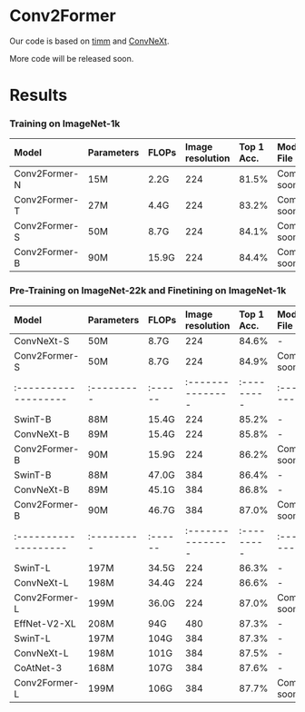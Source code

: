 # Conv2Former

Our code is based on [timm](https://github.com/rwightman/pytorch-image-models) and [ConvNeXt](https://github.com/facebookresearch/ConvNeXt).

More code will be released soon.

# Results

### Training on ImageNet-1k

| Model                | Parameters | FLOPs  | Image resolution | Top 1 Acc. | Model File   |
| :------------------- | :--------- | :------| :--------------- | :--------- | :----------- |
| Conv2Former-N        | 15M        | 2.2G   |       224        |  81.5%     | Comming soom |
| Conv2Former-T        | 27M        | 4.4G   |       224        |  83.2%     | Comming soom |
| Conv2Former-S        | 50M        | 8.7G   |       224        |  84.1%     | Comming soom |
| Conv2Former-B        | 90M        | 15.9G  |       224        |  84.4%     | Comming soom |

### Pre-Training on ImageNet-22k and Finetining on ImageNet-1k

| Model                | Parameters | FLOPs  | Image resolution | Top 1 Acc. | Model File   |
| :------------------- | :--------- | :------| :--------------- | :--------- | :----------- |
| ConvNeXt-S           | 50M        | 8.7G   |       224        |  84.6%     |  -           |
| Conv2Former-S        | 50M        | 8.7G   |       224        |  84.9%     | Comming soom |
| :------------------- | :--------- | :------| :--------------- | :--------- | :----------- |
| SwinT-B              | 88M        | 15.4G  |       224        |  85.2%     | -            |
| ConvNeXt-B           | 89M        | 15.4G  |       224        |  85.8%     | -            |
| Conv2Former-B        | 90M        | 15.9G  |       224        |  86.2%     | Comming soom |
| SwinT-B              | 88M        | 47.0G  |       384        |  86.4%     | -            |
| ConvNeXt-B           | 89M        | 45.1G  |       384        |  86.8%     | -            |
| Conv2Former-B        | 90M        | 46.7G  |       384        |  87.0%     | Comming soom |
| :------------------- | :--------- | :------| :--------------- | :--------- | :----------- |
| SwinT-L              | 197M       | 34.5G  |       224        |  86.3%     | -            |
| ConvNeXt-L           | 198M       | 34.4G  |       224        |  86.6%     | -            |
| Conv2Former-L        | 199M       | 36.0G  |       224        |  87.0%     | Comming soom |
| EffNet-V2-XL         | 208M       | 94G    |       480        |  87.3%     | -            |
| SwinT-L              | 197M       | 104G   |       384        |  87.3%     | -            |
| ConvNeXt-L           | 198M       | 101G   |       384        |  87.5%     | -            |
| CoAtNet-3            | 168M       | 107G   |       384        |  87.6%     | -            |
| Conv2Former-L        | 199M       | 106G   |       384        |  87.7%     | Comming soom |

